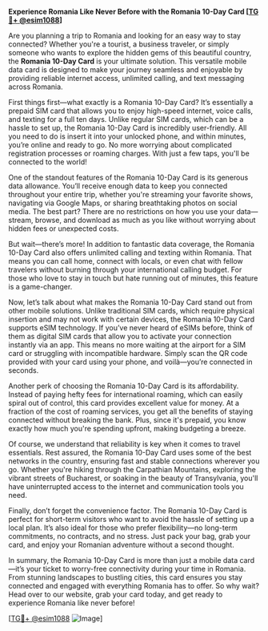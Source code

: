 **Experience Romania Like Never Before with the Romania 10-Day Card [[TG💪+ @esim1088](https://t.me/s/esim1088)]**

Are you planning a trip to Romania and looking for an easy way to stay connected? Whether you're a tourist, a business traveler, or simply someone who wants to explore the hidden gems of this beautiful country, the **Romania 10-Day Card** is your ultimate solution. This versatile mobile data card is designed to make your journey seamless and enjoyable by providing reliable internet access, unlimited calling, and text messaging across Romania.

First things first—what exactly is a Romania 10-Day Card? It’s essentially a prepaid SIM card that allows you to enjoy high-speed internet, voice calls, and texting for a full ten days. Unlike regular SIM cards, which can be a hassle to set up, the Romania 10-Day Card is incredibly user-friendly. All you need to do is insert it into your unlocked phone, and within minutes, you’re online and ready to go. No more worrying about complicated registration processes or roaming charges. With just a few taps, you'll be connected to the world!

One of the standout features of the Romania 10-Day Card is its generous data allowance. You’ll receive enough data to keep you connected throughout your entire trip, whether you're streaming your favorite shows, navigating via Google Maps, or sharing breathtaking photos on social media. The best part? There are no restrictions on how you use your data—stream, browse, and download as much as you like without worrying about hidden fees or unexpected costs.

But wait—there’s more! In addition to fantastic data coverage, the Romania 10-Day Card also offers unlimited calling and texting within Romania. That means you can call home, connect with locals, or even chat with fellow travelers without burning through your international calling budget. For those who love to stay in touch but hate running out of minutes, this feature is a game-changer.

Now, let’s talk about what makes the Romania 10-Day Card stand out from other mobile solutions. Unlike traditional SIM cards, which require physical insertion and may not work with certain devices, the Romania 10-Day Card supports eSIM technology. If you’ve never heard of eSIMs before, think of them as digital SIM cards that allow you to activate your connection instantly via an app. This means no more waiting at the airport for a SIM card or struggling with incompatible hardware. Simply scan the QR code provided with your card using your phone, and voilà—you’re connected in seconds.

Another perk of choosing the Romania 10-Day Card is its affordability. Instead of paying hefty fees for international roaming, which can easily spiral out of control, this card provides excellent value for money. At a fraction of the cost of roaming services, you get all the benefits of staying connected without breaking the bank. Plus, since it's prepaid, you know exactly how much you're spending upfront, making budgeting a breeze.

Of course, we understand that reliability is key when it comes to travel essentials. Rest assured, the Romania 10-Day Card uses some of the best networks in the country, ensuring fast and stable connections wherever you go. Whether you're hiking through the Carpathian Mountains, exploring the vibrant streets of Bucharest, or soaking in the beauty of Transylvania, you'll have uninterrupted access to the internet and communication tools you need.

Finally, don’t forget the convenience factor. The Romania 10-Day Card is perfect for short-term visitors who want to avoid the hassle of setting up a local plan. It’s also ideal for those who prefer flexibility—no long-term commitments, no contracts, and no stress. Just pack your bag, grab your card, and enjoy your Romanian adventure without a second thought.

In summary, the Romania 10-Day Card is more than just a mobile data card—it’s your ticket to worry-free connectivity during your time in Romania. From stunning landscapes to bustling cities, this card ensures you stay connected and engaged with everything Romania has to offer. So why wait? Head over to our website, grab your card today, and get ready to experience Romania like never before!

[[TG💪+ @esim1088](https://t.me/s/esim1088) ![Image](https://i.postimg.cc/Y0z9fWf4/image.png)]